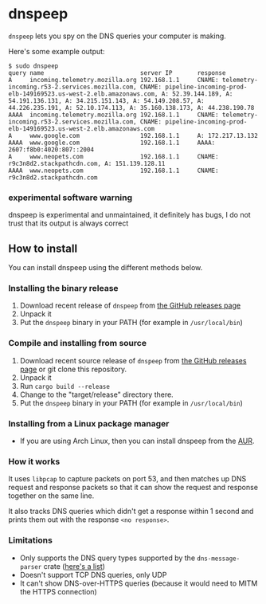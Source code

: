 # dnspeep

`dnspeep` lets you spy on the DNS queries your computer is making.

Here's some example output:

```
$ sudo dnspeep
query name                           server IP       response
A     incoming.telemetry.mozilla.org 192.168.1.1     CNAME: telemetry-incoming.r53-2.services.mozilla.com, CNAME: pipeline-incoming-prod-elb-149169523.us-west-2.elb.amazonaws.com, A: 52.39.144.189, A: 54.191.136.131, A: 34.215.151.143, A: 54.149.208.57, A: 44.226.235.191, A: 52.10.174.113, A: 35.160.138.173, A: 44.238.190.78
AAAA  incoming.telemetry.mozilla.org 192.168.1.1     CNAME: telemetry-incoming.r53-2.services.mozilla.com, CNAME: pipeline-incoming-prod-elb-149169523.us-west-2.elb.amazonaws.com
A     www.google.com                 192.168.1.1     A: 172.217.13.132
AAAA  www.google.com                 192.168.1.1     AAAA: 2607:f8b0:4020:807::2004
A     www.neopets.com                192.168.1.1     CNAME: r9c3n8d2.stackpathcdn.com, A: 151.139.128.11
AAAA  www.neopets.com                192.168.1.1     CNAME: r9c3n8d2.stackpathcdn.com
```

### experimental software warning

dnspeep is experimental and unmaintained, it definitely has bugs, I do not trust that its output is always correct

## How to install

You can install dnspeep using the different methods below.

### Installing the binary release

1. Download recent release of `dnspeep` from [the GitHub releases page](https://github.com/jvns/dnspeep/releases)
1. Unpack it
1. Put the `dnspeep` binary in your PATH (for example in `/usr/local/bin`)

### Compile and installing from source

1. Download recent source release of `dnspeep` from [the GitHub releases page](https://github.com/jvns/dnspeep/releases) or git clone this repository.
1. Unpack it
1. Run ```cargo build --release```
1. Change to the "target/release" directory there.
1. Put the `dnspeep` binary in your PATH (for example in `/usr/local/bin`)

### Installing from a Linux package manager

* If you are using Arch Linux, then you can install dnspeep from the [AUR](https://aur.archlinux.org/).

### How it works

It uses `libpcap` to capture packets on port 53, and then matches up DNS
request and response packets so that it can show the request and response
together on the same line.

It also tracks DNS queries which didn't get a response within 1 second and
prints them out with the response `<no response>`.

### Limitations

* Only supports the DNS query types supported by the `dns-message-parser` crate ([here's a list](https://docs.rs/dns-message-parser/0.6.0/dns_message_parser/rr/enum.RR.html))
* Doesn't support TCP DNS queries, only UDP
* It can't show DNS-over-HTTPS queries (because it would need to MITM the HTTPS connection)
